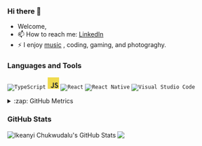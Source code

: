 ### Hi there 👋

- Welcome,
- 📫 How to reach me: [LinkedIn](https://linkedin.com/in/ikeanyi-chukwudalu)
- ⚡ I enjoy [music](https://music.apple.com/ng/playlist/replay-2021/pl.rp-Woonse1a2eX5) , coding, gaming, and photograghy.

### Languages and Tools
<code><img alt="TypeScript" width="26px" src="https://img.icons8.com/color/48/000000/typescript.png" /></code>
<code><img alt="JavaScript" width="26px" src="https://raw.githubusercontent.com/github/explore/80688e429a7d4ef2fca1e82350fe8e3517d3494d/topics/javascript/javascript.png" /></code>
<code><img  alt="React" width="26px" src="https://cdn.icon-icons.com/icons2/2108/PNG/512/react_icon_130845.png" /></code>
<code><img  alt="React Native" width="26px" src="https://d33wubrfki0l68.cloudfront.net/554c3b0e09cf167f0281fda839a5433f2040b349/ecfc9/img/header_logo.svg" /></code>
<code><img  alt="Visual Studio Code" width="26px" src="https://cdn.icon-icons.com/icons2/2107/PNG/512/file_type_vscode_icon_130084.png" /></code>

<details>
  <summary>:zap: GitHub Metrics</summary>
  
![Metrics](https://metrics.lecoq.io/Dalu26?template=classic&config.timezone=Africa%2FLagos)
</details>

### GitHub Stats

<div>
<img align="center" alt="Ikeanyi Chukwudalu's GitHub Stats" src="https://github-readme-stats.vercel.app/api?username=Dalu26&show_icons=true&hide_border=true&include_all_commits=true&theme=gotham" />

<img align="center" src="https://github-readme-stats.vercel.app/api/top-langs/?username=Dalu26&layout=compact&theme=gotham" />
</div>
<!--
**Dalu26/Dalu26** is a ✨ _special_ ✨ repository because its `README.md` (this file) appears on your GitHub profile.

Here are some ideas to get you started:

- 🌱 I’m currently learning react-native animations
- 👯 I’m looking to collaborate on ...
- 🤔 I’m looking for help with ...
- 💬 Ask me about ...
- 📫 How to reach me: www.linkedin.com/in/ikeanyi-chukwudalu...
- 😄 Pronouns: ...
- ⚡ Fun fact: ...
-->

